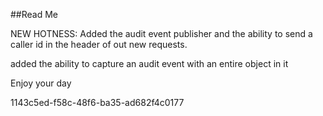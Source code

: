 ﻿##Read Me

NEW HOTNESS: Added the audit event publisher and the ability to send a caller id in the header
of out new requests.

added the ability to capture an audit event with an entire object in it

Enjoy your day

1143c5ed-f58c-48f6-ba35-ad682f4c0177
